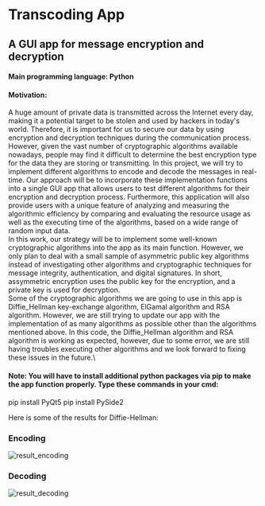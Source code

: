 # Transcoding App
## A GUI app for message encryption and decryption
#### Main programming language: Python

#### Motivation:
A huge amount of private data is transmitted across the Internet every day, making it a potential target to be stolen and used by hackers in today's world. Therefore, it is important for us to secure our data by using encryption and decryption techniques during the communication process. However, given the vast number of cryptographic algorithms available nowadays, people may find it difficult to determine the best encryption type for the data they are storing or transmitting. In this project, we will try to implement different algorithms to encode and decode the messages in real-time. Our approach will be to incorporate these implementation functions into a single GUI app that allows users to test different algorithms for their encryption and decryption process. Furthermore, this application will also provide users with a unique feature of analyzing and measuring the algorithmic efficiency by comparing and evaluating the resource usage as well as the executing time of the algorithms, based on a wide range of random input data.\
In this work, our strategy will be to implement some well-known cryptographic algorithms into the app as its main function. However, we only plan to deal with a small sample of asymmetric public key algorithms instead of investigating other algorithms and cryptographic techniques for message integrity, authentication, and digital signatures. In short, assymmetric encryption uses the public key for the encryption, and a private key is used for decryption. \
Some of the cryptographic algorithms we are going to use in this app is Diffie_Hellman key-exchange algorithm, ElGamal algorithm and RSA algorithm. However, we are still trying to update our app with the implementation of as many algorithms as possible other than the algorithms mentioned above. In this code, the Diffie_Hellman algorithm and RSA algorithm is working as expected, however, due to some error, we are still having troubles executing other algorithms and we look forward to fixing these issues in the future.\

#### Note: You will have to install additional python packages via pip to make the app function properly. Type these commands in your cmd:
pip install PyQt5
pip install PySide2


Here is some of the results for Diffie-Hellman:
### Encoding
![result_encoding](https://user-images.githubusercontent.com/91274419/145750514-65f6913b-66f2-4f31-a640-7288e4df42b9.PNG)
### Decoding
![result_decoding](https://user-images.githubusercontent.com/91274419/145750782-27b1efec-680f-483f-a15b-9d13a06ff1d2.PNG)
